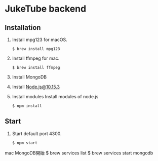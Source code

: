 # JukeTube backend

## Installation

1. Install mpg123
  for macOS.
    ```
    $ brew install mpg123
    ```

1. Install ffmpeg
  for mac.
    ```
    $ brew install ffmpeg
    ```

1. Install MongoDB

1. Install Node.js@10.15.3

1. Install modules
  Install modules of node.js
    ```
    $ npm install
    ```

## Start

1. Start
  default port 4300.
    ```
    $ npm start
    ```

mac MongoDB開始
$ brew services list
$ brew services start mongodb

